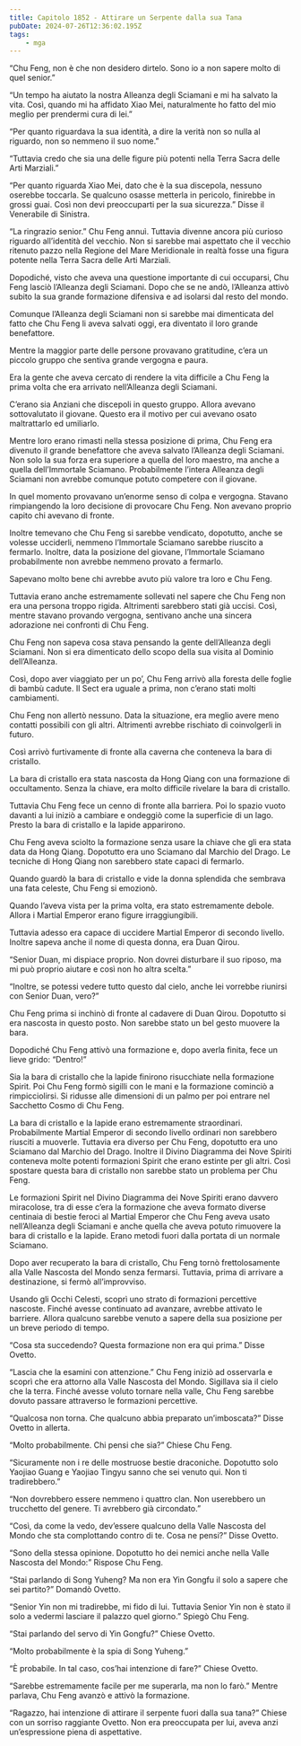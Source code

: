 ```yaml
---
title: Capitolo 1852 - Attirare un Serpente dalla sua Tana
pubDate: 2024-07-26T12:36:02.195Z
tags:
    - mga
---
```


“Chu Feng, non è che non desidero dirtelo. Sono io a non sapere molto di quel senior.”

“Un tempo ha aiutato la nostra Alleanza degli Sciamani e mi ha salvato la vita. Così, quando mi ha affidato Xiao Mei, naturalmente ho fatto del mio meglio per prendermi cura di lei.”

“Per quanto riguardava la sua identità, a dire la verità non so nulla al riguardo, non so nemmeno il suo nome.”

“Tuttavia credo che sia una delle figure più potenti nella Terra Sacra delle Arti Marziali.”

“Per quanto riguarda Xiao Mei, dato che è la sua discepola, nessuno oserebbe toccarla. Se qualcuno osasse metterla in pericolo, finirebbe in grossi guai. Così non devi preoccuparti per la sua sicurezza.” Disse il Venerabile di Sinistra.

“La ringrazio senior.” Chu Feng annuì. Tuttavia divenne ancora più curioso riguardo all’identità del vecchio. Non si sarebbe mai aspettato che il vecchio ritenuto pazzo nella Regione del Mare Meridionale in realtà fosse una figura potente nella Terra Sacra delle Arti Marziali.

Dopodiché, visto che aveva una questione importante di cui occuparsi, Chu Feng lasciò l’Alleanza degli Sciamani. Dopo che se ne andò, l’Alleanza attivò subito la sua grande formazione difensiva e ad isolarsi dal resto del mondo.

Comunque l’Alleanza degli Sciamani non si sarebbe mai dimenticata del fatto che Chu Feng li aveva salvati oggi, era diventato il loro grande benefattore.

Mentre la maggior parte delle persone provavano gratitudine, c’era un piccolo gruppo che sentiva grande vergogna e paura.

Era la gente che aveva cercato di rendere la vita difficile a Chu Feng la prima volta che era arrivato nell’Alleanza degli Sciamani.

C’erano sia Anziani che discepoli in questo gruppo. Allora avevano sottovalutato il giovane. Questo era il motivo per cui avevano osato maltrattarlo ed umiliarlo.

Mentre loro erano rimasti nella stessa posizione di prima, Chu Feng era divenuto il grande benefattore che aveva salvato l’Alleanza degli Sciamani. Non solo la sua forza era superiore a quella del loro maestro, ma anche a quella dell’Immortale Sciamano. Probabilmente l’intera Alleanza degli Sciamani non avrebbe comunque potuto competere con il giovane.

In quel momento provavano un’enorme senso di colpa e vergogna. Stavano rimpiangendo la loro decisione di provocare Chu Feng. Non avevano proprio capito chi avevano di fronte.

Inoltre temevano che Chu Feng si sarebbe vendicato, dopotutto, anche se volesse ucciderli, nemmeno l’Immortale Sciamano sarebbe riuscito a fermarlo. Inoltre, data la posizione del giovane, l’Immortale Sciamano probabilmente non avrebbe nemmeno provato a fermarlo.

Sapevano molto bene chi avrebbe avuto più valore tra loro e Chu Feng.

Tuttavia erano anche estremamente sollevati nel sapere che Chu Feng non era una persona troppo rigida. Altrimenti sarebbero stati già uccisi. Così, mentre stavano provando vergogna, sentivano anche una sincera adorazione nei confronti di Chu Feng.

Chu Feng non sapeva cosa stava pensando la gente dell’Alleanza degli Sciamani. Non si era dimenticato dello scopo della sua visita al Dominio dell’Alleanza.

Così, dopo aver viaggiato per un po’, Chu Feng arrivò alla foresta delle foglie di bambù cadute. Il Sect era uguale a prima, non c’erano stati molti cambiamenti.

Chu Feng non allertò nessuno. Data la situazione, era meglio avere meno contatti possibili con gli altri. Altrimenti avrebbe rischiato di coinvolgerli in futuro.

Così arrivò furtivamente di fronte alla caverna che conteneva la bara di cristallo.

La bara di cristallo era stata nascosta da Hong Qiang con una formazione di occultamento. Senza la chiave, era molto difficile rivelare la bara di cristallo.

Tuttavia Chu Feng fece un cenno di fronte alla barriera. Poi lo spazio vuoto davanti a lui iniziò a cambiare e ondeggiò come la superficie di un lago. Presto la bara di cristallo e la lapide apparirono.

Chu Feng aveva sciolto la formazione senza usare la chiave che gli era stata data da Hong Qiang. Dopotutto era uno Sciamano dal Marchio del Drago. Le tecniche di Hong Qiang non sarebbero state capaci di fermarlo.

Quando guardò la bara di cristallo e vide la donna splendida che sembrava una fata celeste, Chu Feng si emozionò.

Quando l’aveva vista per la prima volta, era stato estremamente debole. Allora i Martial Emperor erano figure irraggiungibili.

Tuttavia adesso era capace di uccidere Martial Emperor di secondo livello. Inoltre sapeva anche il nome di questa donna, era Duan Qirou.

“Senior Duan, mi dispiace proprio. Non dovrei disturbare il suo riposo, ma mi può proprio aiutare e così non ho altra scelta.”

“Inoltre, se potessi vedere tutto questo dal cielo, anche lei vorrebbe riunirsi con Senior Duan, vero?”

Chu Feng prima si inchinò di fronte al cadavere di Duan Qirou. Dopotutto si era nascosta in questo posto. Non sarebbe stato un bel gesto muovere la bara.

Dopodiché Chu Feng attivò una formazione e, dopo averla finita, fece un lieve grido: “Dentro!”

Sia la bara di cristallo che la lapide finirono risucchiate nella formazione Spirit. Poi Chu Feng formò sigilli con le mani e la formazione cominciò a rimpicciolirsi. Si ridusse alle dimensioni di un palmo per poi entrare nel Sacchetto Cosmo di Chu Feng.

La bara di cristallo e la lapide erano estremamente straordinari. Probabilmente Martial Emperor di secondo livello ordinari non sarebbero riusciti a muoverle. Tuttavia era diverso per Chu Feng, dopotutto era uno Sciamano dal Marchio del Drago. Inoltre il Divino Diagramma dei Nove Spiriti conteneva molte potenti formazioni Spirit che erano estinte per gli altri. Così spostare questa bara di cristallo non sarebbe stato un problema per Chu Feng.

Le formazioni Spirit nel Divino Diagramma dei Nove Spiriti erano davvero miracolose, tra di esse c’era la formazione che aveva formato diverse centinaia di bestie feroci al Martial Emperor che Chu Feng aveva usato nell’Alleanza degli Sciamani e anche quella che aveva potuto rimuovere la bara di cristallo e la lapide. Erano metodi fuori dalla portata di un normale Sciamano.

Dopo aver recuperato la bara di cristallo, Chu Feng tornò frettolosamente alla Valle Nascosta del Mondo senza fermarsi. Tuttavia, prima di arrivare a destinazione, si fermò all’improvviso.

Usando gli Occhi Celesti, scoprì uno strato di formazioni percettive nascoste. Finché avesse continuato ad avanzare, avrebbe attivato le barriere. Allora qualcuno sarebbe venuto a sapere della sua posizione per un breve periodo di tempo.

“Cosa sta succedendo? Questa formazione non era qui prima.” Disse Ovetto.

“Lascia che la esamini con attenzione.” Chu Feng iniziò ad osservarla e scoprì che era attorno alla Valle Nascosta del Mondo. Sigillava sia il cielo che la terra. Finché avesse voluto tornare nella valle, Chu Feng sarebbe dovuto passare attraverso le formazioni percettive.

“Qualcosa non torna. Che qualcuno abbia preparato un’imboscata?” Disse Ovetto in allerta.

“Molto probabilmente. Chi pensi che sia?” Chiese Chu Feng.

“Sicuramente non i re delle mostruose bestie draconiche. Dopotutto solo Yaojiao Guang e Yaojiao Tingyu sanno che sei venuto qui. Non ti tradirebbero.”

“Non dovrebbero essere nemmeno i quattro clan. Non userebbero un trucchetto del genere. Ti avrebbero già circondato.”

“Così, da come la vedo, dev’essere qualcuno della Valle Nascosta del Mondo che sta complottando contro di te. Cosa ne pensi?” Disse Ovetto.

“Sono della stessa opinione. Dopotutto ho dei nemici anche nella Valle Nascosta del Mondo:” Rispose Chu Feng.

“Stai parlando di Song Yuheng? Ma non era Yin Gongfu il solo a sapere che sei partito?” Domandò Ovetto.

“Senior Yin non mi tradirebbe, mi fido di lui. Tuttavia Senior Yin non è stato il solo a vedermi lasciare il palazzo quel giorno.” Spiegò Chu Feng.

“Stai parlando del servo di Yin Gongfu?” Chiese Ovetto.

“Molto probabilmente è la spia di Song Yuheng.”

“È probabile. In tal caso, cos’hai intenzione di fare?” Chiese Ovetto.

“Sarebbe estremamente facile per me superarla, ma non lo farò.” Mentre parlava, Chu Feng avanzò e attivò la formazione.

“Ragazzo, hai intenzione di attirare il serpente fuori dalla sua tana?” Chiese con un sorriso raggiante Ovetto. Non era preoccupata per lui, aveva anzi un’espressione piena di aspettative.




